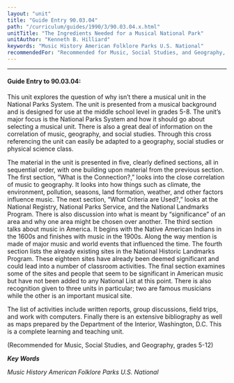 ```yaml
---
layout: "unit"
title: "Guide Entry 90.03.04"
path: "/curriculum/guides/1990/3/90.03.04.x.html"
unitTitle: "The Ingredients Needed for a Musical National Park"
unitAuthor: "Kenneth B. Hilliard"
keywords: "Music History American Folklore Parks U.S. National"
recommendedFor: "Recommended for Music, Social Studies, and Geography, grades 5-12"
---
```

<body>
<hr/>
<h4>
Guide Entry to 90.03.04:
</h4>
This unit explores the question of why isn’t there a musical unit in the National Parks System. The unit is presented from a musical background and is designed for use at the middle school level in grades 5-8. The unit’s major focus is the National Parks System and how it should go about selecting a musical unit. There is also a great deal of information on the correlation of music, geography, and social studies. Through this cross referencing the unit can easily be adapted to a geography, social studies or physical science class.
<p>
The material in the unit is presented in five, clearly defined sections, all in sequential order, with one building upon material from the previous section. The first section, “What is the Connection?,” looks into the close correlation of music to geography. It looks into how things such as climate, the environment, pollution, seasons, land formation, weather, and other factors influence music. The next section, “What Criteria are Used?,” looks at the National Registry, National Parks Service, and the National Landmarks Program. There is also discussion into what is meant by “significance” of an area and why one area might be chosen over another. The third section talks about music in America. It begins with the Native American Indians in the 1600s and finishes with music in the 1900s. Along the way mention is made of major music and world events that influenced the time. The fourth section lists the already existing sites in the National Historic Landmarks Program. These eighteen sites have already been deemed significant and could lead into a number of classroom activities. The final section examines some of the sites and people that seem to be significant in American music but have not been added to any National List at this point. There is also recognition given to three units in particular; two are famous musicians while the other is an important musical site.
</p>
<p>
The list of activities include written reports, group discussions, field trips, and work with computers. Finally there is an extensive bibliography as well as maps prepared by the Department of the Interior, Washington, D.C. This is a complete learning and teaching unit.
</p>
<p>
(Recommended for Music, Social Studies, and Geography, grades 5-12)
</p>
<p>
<b>
<i>
Key Words
</i>
</b>
<br/>
</p>
<p>
<i>
Music History American Folklore Parks U.S. National
</i>
</p>
</body>